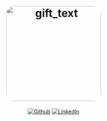 <h1 align="center">
  <br>
   <img style="border-radius:20px;height:250px;" src="https://imgur.com/AFBMiBc.gift" alt="gift_text" />
  <br>
</h1>
<div align="center">
    <a href="https://github.com/andriyan120"><img src="https://img.shields.io/badge/Github--_.svg?style=social&logo=Github" alt="Github"></a>
    <a href="https://www.linkedin.com/in/andriyani"><img src="https://img.shields.io/badge/LinkedIn--_.svg?style=social&logo=linkedin" alt="LinkedIn"></a>
</div>